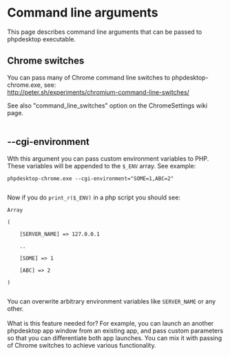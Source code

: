 # Command line arguments #

This page describes command line arguments that can be passed to phpdesktop executable.

## Chrome switches ##

You can pass many of Chrome command line switches to phpdesktop-chrome.exe, see:<br>
<a href='http://peter.sh/experiments/chromium-command-line-switches/'>http://peter.sh/experiments/chromium-command-line-switches/</a>

See also "command_line_switches" option on the ChromeSettings wiki page.<br>
<br>
<h2>--cgi-environment</h2>

Wth this argument you can pass custom environment variables to PHP. These variables will be appended to the <code>$_ENV</code> array. See example:<br>
<pre><code>phpdesktop-chrome.exe --cgi-environment="SOME=1,ABC=2"<br>
</code></pre>

Now if you do <code>print_r($_ENV)</code> in a php script you should see:<br>
<pre><code>Array<br>
(<br>
    [SERVER_NAME] =&gt; 127.0.0.1<br>
    ..<br>
    [SOME] =&gt; 1<br>
    [ABC] =&gt; 2<br>
)<br>
</code></pre>

You can overwrite arbitrary environment variables like <code>SERVER_NAME</code> or any other.<br>
<br>
What is this feature needed for? For example, you can launch an another phpdesktop app window from an existing app, and pass custom parameters so that you can differentiate both app launches. You can mix it with passing of Chrome switches to achieve various functionality.